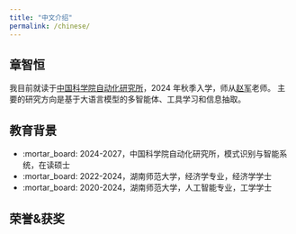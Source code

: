 ```yaml
---
title: "中文介绍"
permalink: /chinese/
---
```


## 章智恒
我目前就读于[中国科学院自动化研究所](http://ia.cas.cn/)，2024 年秋季入学，师从[赵军](https://scholar.google.com.hk/citations?hl=zh-CN&user=HljRttwAAAAJ)老师。
主要的研究方向是基于大语言模型的多智能体、工具学习和信息抽取。

## 教育背景
<ul>
<li>:mortar_board: 2024-2027，中国科学院自动化研究所，模式识别与智能系统，在读硕士</li>
<li>:mortar_board: 2022-2024，湖南师范大学，经济学专业，经济学学士</li>
<li>:mortar_board: 2020-2024，湖南师范大学，人工智能专业，工学学士</li>
</ul>

## 荣誉&获奖
